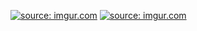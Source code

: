 <a href="https://imgur.com/xbwRRqh"><img src="https://i.imgur.com/xbwRRqh.jpg" title="source: imgur.com" /></a>
<a href="https://imgur.com/kGQQbE1"><img src="https://i.imgur.com/kGQQbE1.jpg" title="source: imgur.com" /></a>
